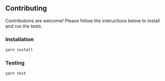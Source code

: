 Contributing
------------------------------------------------------------------------------

Contributions are welcome! Please follow the instructions below to install and run the tests.

### Installation

```sh
yarn install
```

### Testing

```sh
yarn test
```
